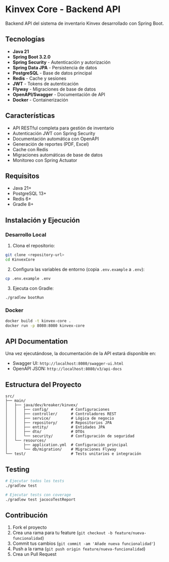 # Kinvex Core - Backend API

Backend API del sistema de inventario Kinvex desarrollado con Spring Boot.

## Tecnologías

- **Java 21**
- **Spring Boot 3.2.0**
- **Spring Security** - Autenticación y autorización
- **Spring Data JPA** - Persistencia de datos
- **PostgreSQL** - Base de datos principal
- **Redis** - Cache y sesiones
- **JWT** - Tokens de autenticación
- **Flyway** - Migraciones de base de datos
- **OpenAPI/Swagger** - Documentación de API
- **Docker** - Containerización

## Características

- API RESTful completa para gestión de inventario
- Autenticación JWT con Spring Security
- Documentación automática con OpenAPI
- Generación de reportes (PDF, Excel)
- Cache con Redis
- Migraciones automáticas de base de datos
- Monitoreo con Spring Actuator

## Requisitos

- Java 21+
- PostgreSQL 13+
- Redis 6+
- Gradle 8+

## Instalación y Ejecución

### Desarrollo Local

1. Clona el repositorio:
```bash
git clone <repository-url>
cd KinvexCore
```

2. Configura las variables de entorno (copia `.env.example` a `.env`):
```bash
cp .env.example .env
```

3. Ejecuta con Gradle:
```bash
./gradlew bootRun
```

### Docker

```bash
docker build -t kinvex-core .
docker run -p 8080:8080 kinvex-core
```

## API Documentation

Una vez ejecutándose, la documentación de la API estará disponible en:
- Swagger UI: `http://localhost:8080/swagger-ui.html`
- OpenAPI JSON: `http://localhost:8080/v3/api-docs`

## Estructura del Proyecto

```
src/
├── main/
│   ├── java/dev/kreaker/kinvex/
│   │   ├── config/          # Configuraciones
│   │   ├── controller/      # Controladores REST
│   │   ├── service/         # Lógica de negocio
│   │   ├── repository/      # Repositorios JPA
│   │   ├── entity/          # Entidades JPA
│   │   ├── dto/             # DTOs
│   │   └── security/        # Configuración de seguridad
│   └── resources/
│       ├── application.yml  # Configuración principal
│       └── db/migration/    # Migraciones Flyway
└── test/                    # Tests unitarios e integración
```

## Testing

```bash
# Ejecutar todos los tests
./gradlew test

# Ejecutar tests con coverage
./gradlew test jacocoTestReport
```

## Contribución

1. Fork el proyecto
2. Crea una rama para tu feature (`git checkout -b feature/nueva-funcionalidad`)
3. Commit tus cambios (`git commit -am 'Añade nueva funcionalidad'`)
4. Push a la rama (`git push origin feature/nueva-funcionalidad`)
5. Crea un Pull Request
